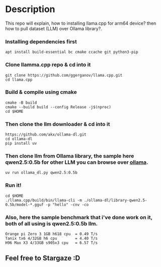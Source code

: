 # Description
This repo will explain, how to installing llama.cpp for arm64 device? then how to pull dataset (LLM) over Ollama library?.

### Installing dependencies first
```
apt install build-essential bc cmake ccache git python3-pip
```
### Clone llamma.cpp repo & cd into it
```
git clone https://github.com/ggerganov/llama.cpp.git
cd llama.cpp
```
### Build & compile using cmake
```
cmake -B build
cmake --build build --config Release -j$(nproc)
cd $HOME
```
### Then clone the llm downloader & cd into it
```
https://github.com/akx/ollama-dl.git
cd ollama-dl
pip install uv
```
### Then clone llm from Ollama library, the sample here qwen2.5:0.5b for other LLM you can browse over [ollama](https://ollama.com/library).
```
uv run ollama_dl.py qwen2.5:0.5b
```
### Run it!
```
cd $HOME
./llama.cpp/build/bin/llama-cli -m ./ollama-dl/library-qwen2.5-0.5b/model-*.gguf -p "hello" -cnv -co
```
### Also, here the sample benchmark that i've done work on it, both of all using is qwen2.5:0.5b llm.
```
Orange pi Zero 3 1GB h618 cpu  = 0.49 T/s
Tanix tx6 4/32GB h6 cpu        = 4.40 T/s
H96 Max X3 4/33GB s905x3 cpu   = 6.57 T/s
```
## Feel free to Stargaze :D
